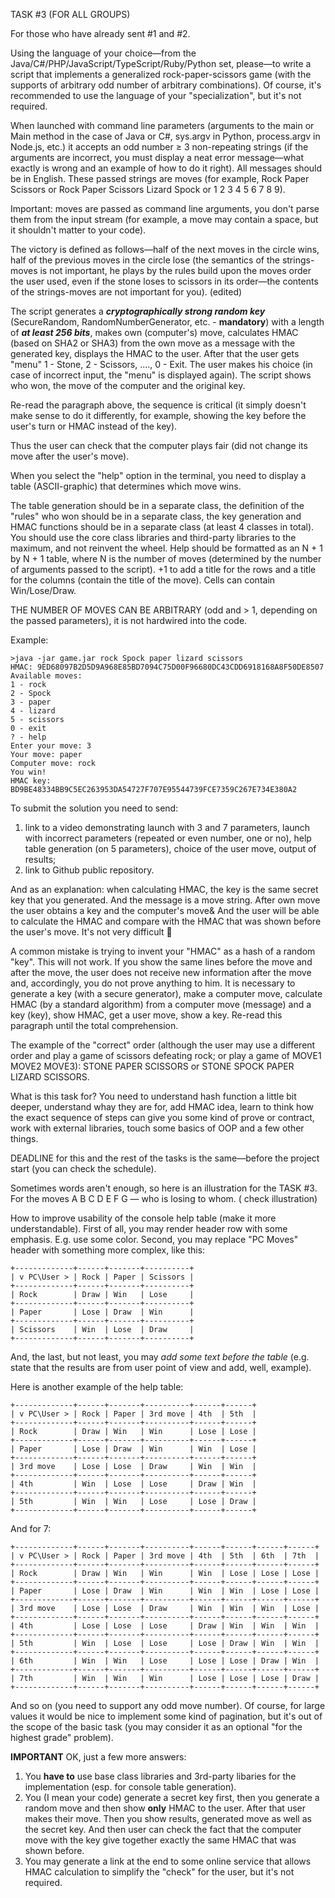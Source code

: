 TASK #3 (FOR ALL GROUPS)

For those who have already sent #1 and #2.

Using the language of your choice—from the Java/C#/PHP/JavaScript/TypeScript/Ruby/Python set, please—to write a script that
implements a generalized rock-paper-scissors game (with the supports of arbitrary odd number of arbitrary combinations). Of
course, it's recommended to use the language of your "specialization", but it's not required.

When launched with command line parameters (arguments to the main or Main method in the case of Java or C#, sys.argv in Python,
process.argv in Node.js, etc.) it accepts an odd number ≥ 3 non-repeating strings (if the arguments are incorrect, you must display
a neat error message—what exactly is wrong and an example of how to do it right). All messages should be in English. These passed
strings are moves (for example, Rock Paper Scissors or Rock Paper Scissors Lizard Spock or 1 2 3 4 5 6 7 8 9).

Important: moves are passed as command line arguments, you don't parse them from the input stream (for example, a move may contain a
space, but it shouldn't matter to your code).

The victory is defined as follows—half of the next moves in the circle wins, half of the previous moves in the circle lose (the
 semantics of the strings-moves is not important, he plays by the rules build upon the moves order the user used, even if the stone
 loses to scissors in its order—the contents of the strings-moves are not important for you). (edited)

The script generates a ***cryptographically strong random key*** (SecureRandom, RandomNumberGenerator, etc. - **mandatory**) with a
length of ***at least 256 bits***, makes own (computer's) move, calculates HMAC (based on SHA2 or SHA3) from the own move as a message
with the generated key, displays the HMAC to the user. After that the user gets "menu" 1 - Stone, 2 - Scissors, ...., 0 - Exit. The
user makes his choice (in case of incorrect input, the "menu" is displayed again). The script shows who won, the move of the computer
and the original key.

Re-read the paragraph above, the sequence is critical (it simply doesn't make sense to do it differently, for example, showing the key
before the user's turn or HMAC instead of the key).

Thus the user can check that the computer plays fair (did not change its move after the user's move).

When you select the "help" option in the terminal, you need to display a table (ASCII-graphic) that determines which move wins.

The table generation should be in a separate class, the definition of the "rules" who won should be in a separate class, the key
generation and HMAC functions should be in a separate class (at least 4 classes in total). You should use the core class libraries
and third-party libraries to the maximum, and not reinvent the wheel. Help should be formatted as an N + 1 by N + 1 table, where N is
the number of moves (determined by the number of arguments passed to the script). +1 to add a title for the rows and a title for
the columns (contain the title of the move). Cells can contain Win/Lose/Draw.

THE NUMBER OF MOVES CAN BE ARBITRARY (odd and > 1, depending on the passed parameters), it is not hardwired into the code.

Example:
```
>java -jar game.jar rock Spock paper lizard scissors
HMAC: 9ED68097B2D5D9A968E85BD7094C75D00F96680DC43CDD6918168A8F50DE8507
Available moves:
1 - rock
2 - Spock
3 - paper
4 - lizard
5 - scissors
0 - exit
? - help
Enter your move: 3
Your move: paper
Computer move: rock
You win!
HMAC key: BD9BE48334BB9C5EC263953DA54727F707E95544739FCE7359C267E734E380A2
```

To submit the solution  you need to send:
1. link to a video demonstrating launch with 3 and 7 parameters, launch with incorrect parameters (repeated or even number, one or no),
help table generation (on 5 parameters), choice of the user move, output of results;
2. link to Github public repository.

And as an explanation: when calculating HMAC, the key is the same secret key that you generated. And the message is a move string.
After own move the user obtains a key and the computer's move& And the user will be able to calculate the HMAC and compare with the
HMAC that was shown before the user's move. It's not very difficult 🙂

A common mistake is trying to invent your "HMAC" as a hash of a random "key". This will not work. If you show the same lines before
the move and after the move, the user does not receive new information after the move and, accordingly, you do not prove anything to him.
 It is necessary to generate a key (with a secure generator), make a computer move, calculate HMAC (by a standard algorithm) from a
 computer move (message) and a key (key), show HMAC, get a user move, show a key. Re-read this paragraph until the total comprehension.

The example of the "correct" order (although the user may use a different order and play a game of scissors defeating rock; or play a
game of MOVE1 MOVE2 MOVE3): STONE PAPER SCISSORS or STONE SPOCK PAPER LIZARD SCISSORS.

What is this task for? You need to understand hash function a little bit deeper, understand whay they are for, add HMAC idea, learn
to think how the exact sequence of steps can give you some kind of prove or contract, work with external libraries, touch some basics
of OOP and a few other things.

DEADLINE for this and the rest of the tasks is the same—before the project start (you can check the schedule).

Sometimes words aren't enough, so here is an illustration for the TASK #3. For the moves A B C D E F G — who is losing to whom. (
check illustration)

How to improve usability of the console help table (make it more understandable).
First of all, you may render header row with some emphasis. E.g. use some color. 
Second, you may replace "PC Moves" header with something more complex, like this:
```
+-------------+------+-------+----------+
| v PC\User > | Rock | Paper | Scissors |
+-------------+------+-------+----------+
| Rock        | Draw | Win   | Lose     |
+-------------+------+-------+----------+
| Paper       | Lose | Draw  | Win      |
+-------------+------+-------+----------+
| Scissors    | Win  | Lose  | Draw     |
+-------------+------+-------+----------+
```
And, the last, but not least, you may *add some text before  the table* (e.g. state that the results are from user point of
view and add, well, example).

Here is another example of the help table:
```
+-------------+------+-------+----------+------+------+
| v PC\User > | Rock | Paper | 3rd move | 4th  | 5th  |
+-------------+------+-------+----------+------+------+
| Rock        | Draw | Win   | Win      | Lose | Lose |
+-------------+------+-------+----------+------+------+
| Paper       | Lose | Draw  | Win      | Win  | Lose |
+-------------+------+-------+----------+------+------+
| 3rd move    | Lose | Lose  | Draw     | Win  | Win  |
+-------------+------+-------+----------+------+------+
| 4th         | Win  | Lose  | Lose     | Draw | Win  |
+-------------+------+-------+----------+------+------+
| 5th         | Win  | Win   | Lose     | Lose | Draw |
+-------------+------+-------+----------+------+------+
```

And for 7:
```
+-------------+------+-------+----------+------+------+------+------+
| v PC\User > | Rock | Paper | 3rd move | 4th  | 5th  | 6th  | 7th  |
+-------------+------+-------+----------+------+------+------+------+
| Rock        | Draw | Win   | Win      | Win  | Lose | Lose | Lose |
+-------------+------+-------+----------+------+------+------+------+
| Paper       | Lose | Draw  | Win      | Win  | Win  | Lose | Lose |
+-------------+------+-------+----------+------+------+------+------+
| 3rd move    | Lose | Lose  | Draw     | Win  | Win  | Win  | Lose |
+-------------+------+-------+----------+------+------+------+------+
| 4th         | Lose | Lose  | Lose     | Draw | Win  | Win  | Win  |
+-------------+------+-------+----------+------+------+------+------+
| 5th         | Win  | Lose  | Lose     | Lose | Draw | Win  | Win  |
+-------------+------+-------+----------+------+------+------+------+
| 6th         | Win  | Win   | Lose     | Lose | Lose | Draw | Win  |
+-------------+------+-------+----------+------+------+------+------+
| 7th         | Win  | Win   | Win      | Lose | Lose | Lose | Draw |
+-------------+------+-------+----------+------+------+------+------+
```
And so on (you need to support any odd move number). Of course, for large values it would be nice to implement some
 kind of pagination, but it's out of the scope of the basic task (you may consider it as an optional "for the highest grade" problem).


**IMPORTANT**
OK, just a few more answers:
1. You **have to** use base class libraries and 3rd-party libaries for the implementation (esp. for console table generation).
2. You (I mean your code) generate a secret key first, then you generate a random move and then show **only** HMAC to the user.
After that user makes their move. Then you show results, generated move as well as the secret key. And then user can check the
fact that the computer move with the key give together exactly the same HMAC that was shown before.
3. You may generate a link at the end to some online service that allows HMAC calculation to simplify the "check" for the user,
but it's not required.



